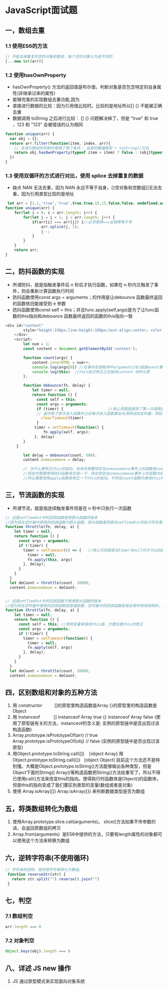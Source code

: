 # JavaScript面试题

## 一，数组去重

### 1.1 使用ES6的方法

```javascript
// 不能去掉重复的空的对象和数组，每个空的对象认为是不同的
[...new Set(arr)]
```

### 1.2 使用hasOwnProperty

- hasOwnProperty() 方法的返回值是布尔值，判断对象是否包含特定的自身属性(非继承过来的属性)
- 能够完美的实现数组去重功能,因为
- 直接进行数据的比较：因为引用值比较时。比较的是地址所以[] {} 不能被正确去重
- 数据调用 toString 之后进行比较： [] {} 问题解决掉了，但是 "true" 和 true ，123 和 "123" 会被错误的认为相同

```javascript
function unique(arr) {
  var obj = {};
  return arr.filter(function(item, index, arr){
    // 在进行数组的判断时使用了两个条件： 自身的数据类型 + toString()方法
    return obj.hasOwnProperty(typeof item + item) ? false : (obj[typeof item + item] = true)
  })
}
```

### 1.3 使用双循环的方式进行对比，使用 splice 去掉重复的数据

- 缺点 NAN 无法去重，因为 NAN 永远不等于自身，{}空对象和空数组[]无法去重，因为引用类型比较的是地址

```javascript
 let arr = [1,1,'true','true',true,true,15,15,false,false, undefined,undefined, null,null, NaN, NaN,'NaN', 0, 0,'a', 'a',{},{}]
function unique(arr) {
    for(let i = 0; i < arr.length; i++) {
        for(let j = i + 1; j < arr.length; j++) {
            if(arr[i] === arr[j]) {//必须使用===全相等等于号
                arr.splice(j, 1);
                j--;
            }
        }
    }
    return arr;
}
```

## 二，防抖函数的实现

- 所谓防抖，就是指触发事件后 n 秒后才执行函数，如果在 n 秒内又触发了事件，则会重新计算函数执行时间
- 防抖函数使用const args = arguments；的作用是让debounce 函数最终返回的函数依旧能接受到 e 参数
- 防抖函数使用const self = this；并且func.apply(self,args)是为了让func函数的this指向和debounce 函数最终返回的函数的this指向一致

```javascript
<div id="content"
        style="height:150px;line-height:150px;text-align:center; color: #fff;background-color:#ccc;font-size:80px;">
    </div>
    <script>
        let num = 1;
        const content = document.getElementById('content');

        function count(args) {
            content.innerHTML = num++;
            console.log(args[0]) //在事件处理程序中arguments[0]就是event事件对象
            console.log(this)  //this经过修正之后指向content DOM元素
        };

        function debounce(fn, delay) {
            let timer = null;
            return function () {
              const self = this;
              const args = arguments;
              if (timer) {                    //核心思路就是除了第一次调用函数外。从第二次以后的每次调用函数都要先清除旧的定时器，在创建新的定时器。(clearTimeout(timer)并不会让timer的值变成null，它按照这个标识去清除对应的定时器。因此timer再被clear之后并不会变成null。timer在清除后还是数字。所以if()语句中的代码，除了首次进入函数不会执行外，之后的每次进入函数都会执行)
              // 因为除了首次进入函数外之后每次进入函数都会先清除旧的定时器，然后再创建新的定时器。1. 如果在规定的时间内，旧的定时器被清除了，那么旧的定时器就不会被执行。然后创建新的定时器接着本轮的循环(如果定时器一直在规定时间内被清除，那么定时器的回调函数永远不会被触发，除非遇到2这种情况)，2.如果旧的定时器在被清除之前就执行了。那么本次本次定时器被成功执行。创建一个新的定时器。开启下一轮。
                clearTimeout(timer)      
              }
             timer = setTimeout(function() {
                 fn.apply(self, args);
             }, delay)
        }
     }

        let delay = debounce(count, 500);
        content.onmousemove = delay;

        // 为什么要修正this的指向。本来你想要绑定在onmousemove事件上的函数是count函数
        //现在你需要使用防抖函数来包装一下，现在绑定在onmousemove事件上的函数为delay函数，delay函数的this指向DOM。因为count没有被绑定在onmousemove事件上。所以count的函数this指向window
        //所以需要使用apply函数来修正一下this的指向。不然在count函数内使用this时，this会指向window而不是DOM
```

## 三，节流函数的实现

- 所谓节流，就是指连续触发事件但是在 n 秒中只执行一次函数

```javascript
// 这是setTimeOut中的回调函数使用箭头函数的版本
//因为现在定时器中使用的回调函数为箭头函数，箭头函数虽然是在setTimeOut的执行符号里面定义的，但是没有在定时器的{}函数体中定义，因此箭头函数的this继承的是被返回的这个函数的this值(被返回的函数也就是被绑定的事件处理程序)。因此箭头函数中的this值指向被绑定事件处理程序的DOM结点。
function throttle(fn, delay, a) {
    let timer = null;
    return function () {
      const args = arguments;
      if (!timer) {
        timer = setTimeout(() => {   //核心代码就是当timer为null时才可以创建定时器，创建定时器之后timer的值变为数字，!timer的布尔值为假。就再也无法创建定时器了。直到定时器的回调函数执行成功。再次将timer的值改变为null。这时候!timer的布尔值为真。可以再次创建定时器。
          timer = null;
          fn.apply(this, args)  
        }, delay);
      }
    }
  }
  let deCount = throttle(count, 1000);
  content.onmousemove = deCount;


// 这是setTimeOut中的回调函数不使用箭头函数的版本
//因为现在定时器中使用的回调函数是普通函数，定时器中的回调函数是被全局作用域调用的，所以定时器内回调函数的this指向window。所以需要使用保留的外界this值。来修正this的指向。
function throttle(fn, delay, a) {
    let timer = null;
    return function () {
      const self = this; //使用变量来保存this值，方便后面this的修正
      const args = arguments;
      if (!timer) {
        timer = setTimeout(function() {
          timer = null;
          fn.apply(self, args)  
        }, delay);
      }
    }
  }
  let deCount = throttle(count, 1000);
  content.onmousemove = deCount;
```

## 四，区别数组和对象的五种方法

1. 用 constructor          []的原型里构造函数是Array
{}的原型里的构造函数是Object
2. 用 instanceof           [] instanceof Array true
{} instanceof Array false
(使用了原型链有关的方法，instanceof的含义是: 实例的原型链中是否出现过该构造函数)
3. Array.prototype.isPrototypeOf(arr) // true
Array.prototype.isPrototypeOf(obj) // false
(实例的原型链中是否出现过该原型)
4. 用Object.prototype.toString.call([])    [object Array]
用Object.prototype.toString.call({})   [object Object]
目前这个方法还不是特别懂。大概是Object.prototype.toString()方法能够输出各种类型，但是Object下面的String() Array()等构造函数把String()方法给重写了。所以不得已使用call()方法来改变this的指向。使得执行时函数体是Object()的函数体，但是this的指向变成了我们要区别类型的变量(数组或者是对象)
5. 使用 Array.isArray([]) Array.isArray({}) 来判断数据类型是否为数组

## 五，将类数组转化为数组

1. 使用Array.prototype.slice.call(arguments)。 slice()方法如果不传参数的话，会返回原数组的拷贝
2. Array.from(arguments)  是ES6中提供的方法，只要有length属性的对象都可以使用这个方法来转换为数组

## 六，逆转字符串(不使用循环)

```javascript
// 字符串的逆转，就先把字符串转化为数组。
 function reverseStr(str) {
   return str.split("").reverse().join("")
 }
```

## 七，判空

### 7.1 数组判空

```javascript
arr.length === 0
```

### 7.2 对象判空

```javascript
Object.keys(obj).length === 0
```

## 八、详述 JS new 操作

1. JS 通过原型模式来实现面向对象系统
